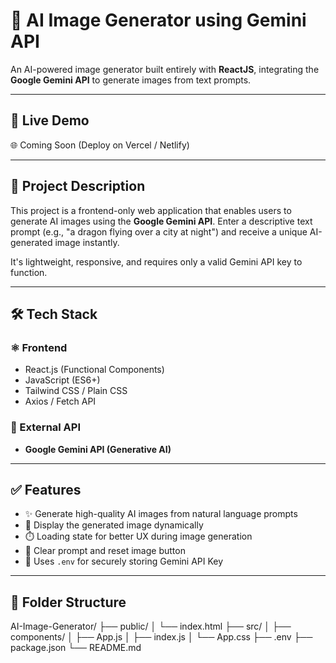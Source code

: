 # 🎨 AI Image Generator using Gemini API

An AI-powered image generator built entirely with **ReactJS**, integrating the **Google Gemini API** to generate images from text prompts.

---

## 🚀 Live Demo
🌐 Coming Soon (Deploy on Vercel / Netlify)

---

## 📌 Project Description

This project is a frontend-only web application that enables users to generate AI images using the **Google Gemini API**. Enter a descriptive text prompt (e.g., "a dragon flying over a city at night") and receive a unique AI-generated image instantly.

It's lightweight, responsive, and requires only a valid Gemini API key to function.

---

## 🛠️ Tech Stack

### ⚛️ Frontend
- React.js (Functional Components)
- JavaScript (ES6+)
- Tailwind CSS / Plain CSS
- Axios / Fetch API

### 🔗 External API
- **Google Gemini API (Generative AI)**

---

## ✅ Features

- ✨ Generate high-quality AI images from natural language prompts
- 📸 Display the generated image dynamically
- ⏱️ Loading state for better UX during image generation
- 🧹 Clear prompt and reset image button
- 🔐 Uses `.env` for securely storing Gemini API Key

---

## 📁 Folder Structure

AI-Image-Generator/
├── public/
│ └── index.html
├── src/
│ ├── components/
│ ├── App.js
│ ├── index.js
│ └── App.css
├── .env
├── package.json
└── README.md







